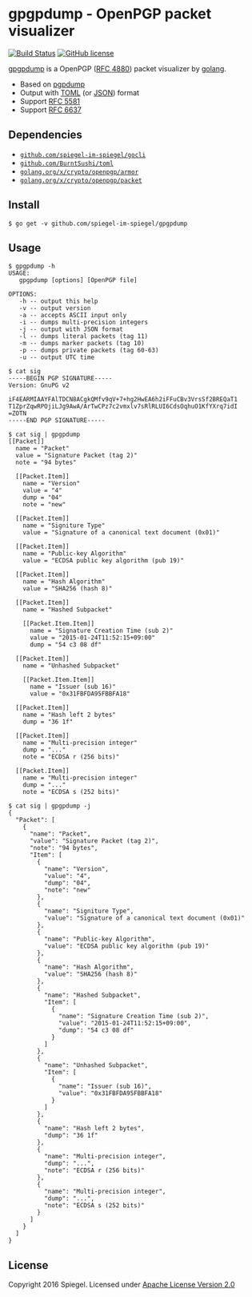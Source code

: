 # gpgpdump - OpenPGP packet visualizer

[![Build Status](https://travis-ci.org/spiegel-im-spiegel/gpgpdump.svg?branch=master)](https://travis-ci.org/spiegel-im-spiegel/gpgpdump)
[![GitHub license](https://img.shields.io/badge/license-Apache%202-blue.svg)](https://raw.githubusercontent.com/spiegel-im-spiegel/gpgpdump/master/LICENSE)

[gpgpdump](https://github.com/spiegel-im-spiegel/gpgpdump) is a OpenPGP ([RFC 4880](https://tools.ietf.org/html/rfc4880)) packet visualizer by [golang](https://golang.org/).

- Based on [pgpdump](https://github.com/kazu-yamamoto/pgpdump)
- Output with [TOML](https://github.com/toml-lang/toml) (or [JSON](https://tools.ietf.org/html/rfc7159)) format
- Support [RFC 5581](http://tools.ietf.org/html/rfc5581)
- Support [RFC 6637](http://tools.ietf.org/html/rfc6637)

## Dependencies

- [`github.com/spiegel-im-spiegel/gocli`](https://github.com/spiegel-im-spiegel/gocli)
- [`github.com/BurntSushi/toml`](https://github.com/BurntSushi/toml)
- [`golang.org/x/crypto/openpgp/armor`](https://godoc.org/golang.org/x/crypto/openpgp/armor)
- [`golang.org/x/crypto/openpgp/packet`](https://godoc.org/golang.org/x/crypto/openpgp/packet)

## Install

```
$ go get -v github.com/spiegel-im-spiegel/gpgpdump
```

## Usage

```
$ gpgpdump -h
USAGE:
   gpgpdump [options] [OpenPGP file]

OPTIONS:
   -h -- output this help
   -v -- output version
   -a -- accepts ASCII input only
   -i -- dumps multi-precision integers
   -j -- output with JSON format
   -l -- dumps literal packets (tag 11)
   -m -- dumps marker packets (tag 10)
   -p -- dumps private packets (tag 60-63)
   -u -- output UTC time

$ cat sig
-----BEGIN PGP SIGNATURE-----
Version: GnuPG v2

iF4EARMIAAYFAlTDCN8ACgkQMfv9qV+7+hg2HwEA6h2iFFuCBv3VrsSf2BREQaT1
T1ZprZqwRPOjiLJg9AwA/ArTwCPz7c2vmxlv7sRlRLUI6CdsOqhuO1KfYXrq7idI
=ZOTN
-----END PGP SIGNATURE-----

$ cat sig | gpgpdump
[[Packet]]
  name = "Packet"
  value = "Signature Packet (tag 2)"
  note = "94 bytes"

  [[Packet.Item]]
    name = "Version"
    value = "4"
    dump = "04"
    note = "new"

  [[Packet.Item]]
    name = "Signiture Type"
    value = "Signature of a canonical text document (0x01)"

  [[Packet.Item]]
    name = "Public-key Algorithm"
    value = "ECDSA public key algorithm (pub 19)"

  [[Packet.Item]]
    name = "Hash Algorithm"
    value = "SHA256 (hash 8)"

  [[Packet.Item]]
    name = "Hashed Subpacket"

    [[Packet.Item.Item]]
      name = "Signature Creation Time (sub 2)"
      value = "2015-01-24T11:52:15+09:00"
      dump = "54 c3 08 df"

  [[Packet.Item]]
    name = "Unhashed Subpacket"

    [[Packet.Item.Item]]
      name = "Issuer (sub 16)"
      value = "0x31FBFDA95FBBFA18"

  [[Packet.Item]]
    name = "Hash left 2 bytes"
    dump = "36 1f"

  [[Packet.Item]]
    name = "Multi-precision integer"
    dump = "..."
    note = "ECDSA r (256 bits)"

  [[Packet.Item]]
    name = "Multi-precision integer"
    dump = "..."
    note = "ECDSA s (252 bits)"

$ cat sig | gpgpdump -j
{
  "Packet": [
    {
      "name": "Packet",
      "value": "Signature Packet (tag 2)",
      "note": "94 bytes",
      "Item": [
        {
          "name": "Version",
          "value": "4",
          "dump": "04",
          "note": "new"
        },
        {
          "name": "Signiture Type",
          "value": "Signature of a canonical text document (0x01)"
        },
        {
          "name": "Public-key Algorithm",
          "value": "ECDSA public key algorithm (pub 19)"
        },
        {
          "name": "Hash Algorithm",
          "value": "SHA256 (hash 8)"
        },
        {
          "name": "Hashed Subpacket",
          "Item": [
            {
              "name": "Signature Creation Time (sub 2)",
              "value": "2015-01-24T11:52:15+09:00",
              "dump": "54 c3 08 df"
            }
          ]
        },
        {
          "name": "Unhashed Subpacket",
          "Item": [
            {
              "name": "Issuer (sub 16)",
              "value": "0x31FBFDA95FBBFA18"
            }
          ]
        },
        {
          "name": "Hash left 2 bytes",
          "dump": "36 1f"
        },
        {
          "name": "Multi-precision integer",
          "dump": "...",
          "note": "ECDSA r (256 bits)"
        },
        {
          "name": "Multi-precision integer",
          "dump": "...",
          "note": "ECDSA s (252 bits)"
        }
      ]
    }
  ]
}
```

## License

Copyright 2016 Spiegel.
Licensed under [Apache License Version 2.0](http://www.apache.org/licenses/LICENSE-2.0)
